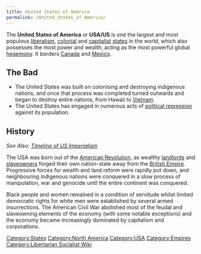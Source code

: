 ```yaml
---
title: United States of America
permalink: /United_States_of_America/
---
```


The **United States of America** or **USA/US** is one the largest and
most populous [liberalism](liberalism "wikilink"),
[colonial](Colonialism "wikilink") and
[capitalist](Capitalism "wikilink") [states](List_of_States "wikilink")
in the world, which also possesses the most power and wealth, acting as
the most powerful global [hegemony](US_Hegemony "wikilink"). It borders
[Canada](Canada "wikilink") and [Mexico](Mexico "wikilink").

## The Bad

- The United States was built on colonising and destroying indigenous
  nations, and once that process was completed turned outwards and began
  to destroy entire nations, from Hawaii to
  [Vietnam](Vietnam_War "wikilink").
- The United States has engaged in numerous acts of [political
  repression](Political_Repression_in_the_USA "wikilink") against its
  population.

## History

*See Also: [Timeline of US
Imperialism](Timeline_of_US_Imperialism "wikilink")*

The USA was born out of the [American
Revolution](American_Revolution "wikilink"), as wealthy
[landlords](Landlord "wikilink") and [slaveowners](Slavery "wikilink")
forged their own nation-state away from the [British
Empire](British_Empire "wikilink"). Progressive forces for wealth and
land reform were rapidly put down, and neighbouring indigenous nations
were conquered in a slow process of manipulation, war and genocide until
the entire continent was conquered.

Black people and women remained in a condition of servitude whilst
limited democratic rights for white men were established by several
armed insurrections. The American Civil War abolished most of the feudal
and slaveowning elements of the economy (with some notable exceptions)
and the economy became increasingly dominated by capitalism and
corporations.

[Category:States](Category:States "wikilink") [Category:North
America](Category:North_America "wikilink")
[Category:USA](Category:USA "wikilink")
[Category:Empires](Category:Empires "wikilink") [Category:Libertarian
Socialist Wiki](Category:Libertarian_Socialist_Wiki "wikilink")
